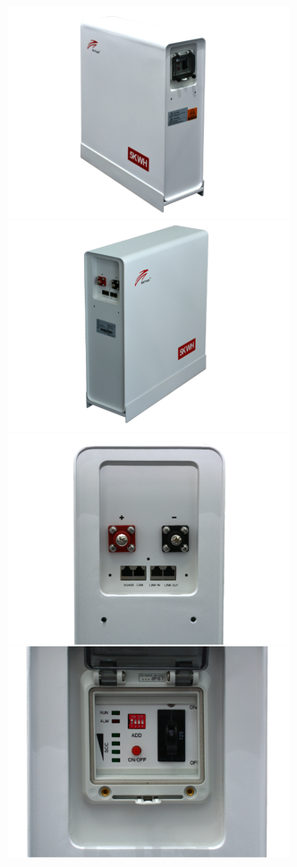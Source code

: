 ![screenshot](https://github.com/mamontuka/ritar-bms-ha/blob/main/software_and_documentation/Ritar_official_software_and_documentation/review_pictures/1_Ritar%20BAT-5KWH-51.2V.jpg) \
![screenshot](https://github.com/mamontuka/ritar-bms-ha/blob/main/software_and_documentation/Ritar_official_software_and_documentation/review_pictures/2_Ritar%20BAT-5KWH-51.2V.jpg) \
![screenshot](https://github.com/mamontuka/ritar-bms-ha/blob/main/software_and_documentation/Ritar_official_software_and_documentation/review_pictures/3_Ritar%20BAT-5KWH-51.2V.jpg) \
![screenshot](https://github.com/mamontuka/ritar-bms-ha/blob/main/software_and_documentation/Ritar_official_software_and_documentation/review_pictures/4_Ritar%20BAT-5KWH-51.2V.jpg)
